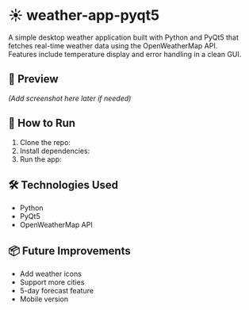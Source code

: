 # ☀️ weather-app-pyqt5

A simple desktop weather application built with Python and PyQt5 that fetches real-time weather data using the OpenWeatherMap API.  
Features include temperature display and error handling in a clean GUI.

## 📸 Preview

*(Add screenshot here later if needed)*

## 🚀 How to Run
1. Clone the repo:
2. Install dependencies:
3. Run the app:

## 🛠️ Technologies Used
- Python
- PyQt5
- OpenWeatherMap API

## 📦 Future Improvements
- Add weather icons
- Support more cities
- 5-day forecast feature
- Mobile version   
